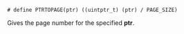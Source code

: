 ```
# define PTRTOPAGE(ptr) ((uintptr_t) (ptr) / PAGE_SIZE)
```

Gives the page number for the specified **ptr**.
